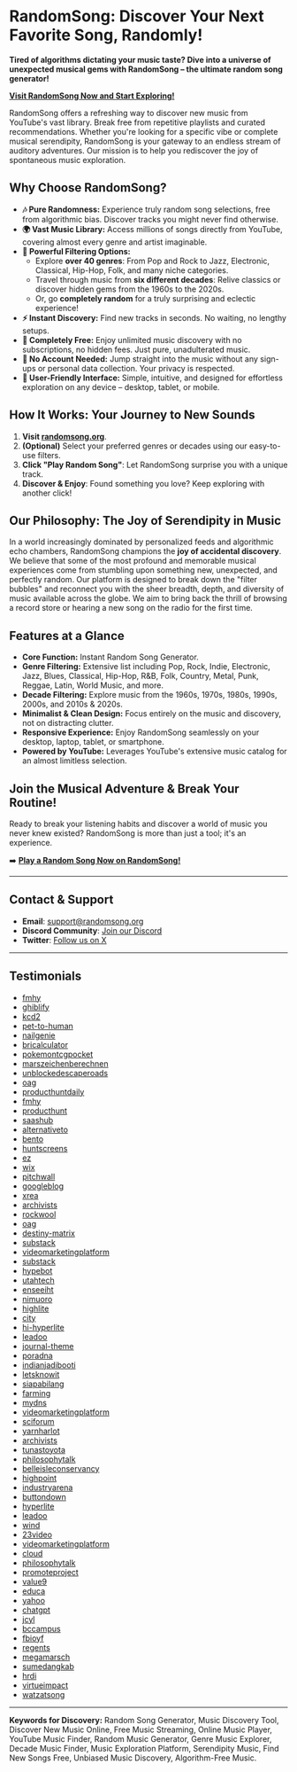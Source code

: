 # RandomSong: Discover Your Next Favorite Song, Randomly!

**Tired of algorithms dictating your music taste? Dive into a universe of unexpected musical gems with RandomSong – the ultimate random song generator!**

[**Visit RandomSong Now and Start Exploring!**](https://randomsong.org)

RandomSong offers a refreshing way to discover new music from YouTube's vast library. Break free from repetitive playlists and curated recommendations. Whether you're looking for a specific vibe or complete musical serendipity, RandomSong is your gateway to an endless stream of auditory adventures. Our mission is to help you rediscover the joy of spontaneous music exploration.

## Why Choose RandomSong?

*   **🎶 Pure Randomness:** Experience truly random song selections, free from algorithmic bias. Discover tracks you might never find otherwise.
*   **🌍 Vast Music Library:** Access millions of songs directly from YouTube, covering almost every genre and artist imaginable.
*   **🔬 Powerful Filtering Options:**
    *   Explore **over 40 genres**: From Pop and Rock to Jazz, Electronic, Classical, Hip-Hop, Folk, and many niche categories.
    *   Travel through music from **six different decades**: Relive classics or discover hidden gems from the 1960s to the 2020s.
    *   Or, go **completely random** for a truly surprising and eclectic experience!
*   **⚡ Instant Discovery:** Find new tracks in seconds. No waiting, no lengthy setups.
*   **💯 Completely Free:** Enjoy unlimited music discovery with no subscriptions, no hidden fees. Just pure, unadulterated music.
*   **👤 No Account Needed:** Jump straight into the music without any sign-ups or personal data collection. Your privacy is respected.
*   **📱 User-Friendly Interface:** Simple, intuitive, and designed for effortless exploration on any device – desktop, tablet, or mobile.

## How It Works: Your Journey to New Sounds

1.  **Visit [randomsong.org](https://randomsong.org)**.
2.  **(Optional)** Select your preferred genres or decades using our easy-to-use filters.
3.  **Click "Play Random Song"**: Let RandomSong surprise you with a unique track.
4.  **Discover & Enjoy**: Found something you love? Keep exploring with another click!

## Our Philosophy: The Joy of Serendipity in Music

In a world increasingly dominated by personalized feeds and algorithmic echo chambers, RandomSong champions the **joy of accidental discovery**. We believe that some of the most profound and memorable musical experiences come from stumbling upon something new, unexpected, and perfectly random. Our platform is designed to break down the "filter bubbles" and reconnect you with the sheer breadth, depth, and diversity of music available across the globe. We aim to bring back the thrill of browsing a record store or hearing a new song on the radio for the first time.

## Features at a Glance

*   **Core Function:** Instant Random Song Generator.
*   **Genre Filtering:** Extensive list including Pop, Rock, Indie, Electronic, Jazz, Blues, Classical, Hip-Hop, R&B, Folk, Country, Metal, Punk, Reggae, Latin, World Music, and more.
*   **Decade Filtering:** Explore music from the 1960s, 1970s, 1980s, 1990s, 2000s, and 2010s & 2020s.
*   **Minimalist & Clean Design:** Focus entirely on the music and discovery, not on distracting clutter.
*   **Responsive Experience:** Enjoy RandomSong seamlessly on your desktop, laptop, tablet, or smartphone.
*   **Powered by YouTube:** Leverages YouTube's extensive music catalog for an almost limitless selection.

## Join the Musical Adventure & Break Your Routine!

Ready to break your listening habits and discover a world of music you never knew existed? RandomSong is more than just a tool; it's an experience.

➡️ [**Play a Random Song Now on RandomSong!**](https://randomsong.org)

---

## Contact & Support

- **Email**: support@randomsong.org
- **Discord Community**: [Join our Discord](https://discord.gg/AQSrZC5j)
- **Twitter**: [Follow us on X](https://x.com/RandomsongOrg)

---

## Testimonials
- [fmhy](https://fmhy.net/audiopiracyguide)
- [ghiblify](https://ghiblify.run/)
- [kcd2](https://kcd2.org/)
- [pet-to-human](https://pet-to-human.com/)
- [nailgenie](https://nailgenie.org/)
- [bricalculator](https://bri-calculator.com/)
- [pokemontcgpocket](https://pokemontcgpocket.app/)
- [marszeichenberechnen](https://marszeichenberechnen.com/)
- [unblockedescaperoads](https://unblockedescaperoads.com/)
- [oag](http://webinars.oag.com/)
- [producthuntdaily](https://producthuntdaily.com/product-hunt-daily-2025-05-12-en/)
- [fmhy](https://fmhy.xyz/audiopiracyguide/)
- [producthunt](https://www.producthunt.com/products/randomsong/)
- [saashub](https://www.saashub.com/randomsong-alternatives)
- [alternativeto](https://alternativeto.net/software/randsong/about/)
- [bento](https://bento.me/free-music/)
- [huntscreens](https://huntscreens.com/en/products/randomsong/)
- [ez](https://ez.lol/ls)
- [wix](https://nl.wix.com/blog/post/15-toffe-wix-website-voorbeelden-die-je-inspireren)
- [pitchwall](https://pitchwall.co/product/random-song-generator)
- [googleblog](https://developers-id.googleblog.com/2023/03/vidio-perkuat-kesuksesannya-di.html)
- [xrea](http://eivissa.s3.xrea.com/ClubSantAntoni/?no=7785/)
- [archivists](https://www2.archivists.org/statements/saa-council-statement-on-black-lives-and-archives#comment-7994)
- [rockwool](https://as-cn-video.rockwool.com/7-strengths-testing-thermal)
- [oag](https://webinars.oag.com/oag-webinar-china-outbound-are-we-4)
- [destiny-matrix](https://destiny-matrix.cc/)
- [substack](https://pjvogt.substack.com/p/how-am-i-supposed-to-find-new-music/comments/)
- [videomarketingplatform](https://1dsq8r.videomarketingplatform.co/masterclass-e-mail-copywriting-1)
- [substack](https://thelandofrandom.substack.com/p/medieval-jams-lofone-dreams-and-rube)
- [hypebot](https://www.hypebot.com/hypebot/2025/05/viral-isnt-valuable-why-artists-struggle-with-algorithms.html?unapproved=61925&moderation-hash=cc36286dc305cf1c17126a546a41b1f8#comment-61925)
- [utahtech](https://donate.utahtech.edu/page.aspx?dgs980=3&pid=305&rid980=620&tid980=87)
- [enseeiht](https://cavale.enseeiht.fr/redmine/issues/1638)
- [nimuoro](https://www.nimuoro.com/hpgen/HPB/entries/34.html)
- [highlite](https://forum.highlite.com/showthread.php?tid=1831&pid=4682)
- [city](https://www.city.fi/blogit/pinthefuckups/kalpeanaama+torilla+ja+muita+kertomuksia/124511/sivu-2)
- [hi-hyperlite](https://community.hi-hyperlite.com/showthread.php?tid=74&pid=4218)
- [leadoo](https://webinar.leadoo.com/kan-du-grunderna-i-1)
- [journal-theme](www.journal-theme.com/1/blog/season-essentials)
- [poradna](https://pc.poradna.net/flashes/3004116-linux-ve-windows-umi-gui-aplikace)
- [indianjadibooti](https://indianjadibooti.com/Jadistore/blog-headlines/%E0%A4%B6%E0%A4%BF%E0%A4%B2%E0%A4%BE%E0%A4%9C%E0%A5%80%E0%A4%A4-%E0%A4%95%E0%A5%87-%E0%A4%AA%E0%A5%8D%E0%A4%B0%E0%A5%80-%E0%A4%B5%E0%A4%B0%E0%A5%8D%E0%A4%95%E0%A4%86%E0%A4%89%E0%A4%9F-%E0%A4%B8%E0%A4%AA%E0%A5%8D%E0%A4%B2%E0%A5%80%E0%A4%AE%E0%A5%87%E0%A4%82%E0%A4%9F-%E0%A4%95%E0%A5%87-%E0%A4%B0%E0%A5%82%E0%A4%AA-%E0%A4%AE%E0%A5%87%E0%A4%82-%E0%A4%AB%E0%A4%BE%E0%A4%AF%E0%A4%A6%E0%A5%87-%E0%A4%AC%E0%A5%8D%E0%A4%B2%E0%A5%89%E0%A4%97)
- [letsknowit](https://www.letsknowit.com/mahtari-vandana-yojanain-which-state)
- [siapabilang](https://siapabilang.com/buku-acs-robinson-crusoe/wall/)
- [farming](https://farming-mods.com/news/vydelennye_servera_i_prilozhenija/2018-07-14-33)
- [mydns](http://xinn.mydns.jp/snapblog/diary/class/20081129_02.htm)
- [videomarketingplatform](https://quickcoop.videomarketingplatform.co/65b4e73be646f)
- [sciforum](https://sciforum.net/paper/view/17470)
- [yarnharlot](https://www.yarnharlot.ca/2024/11/the-state-of-things-34-days/)
- [archivists](https://www2.archivists.org/news/2021/saa-remembers-william-l-joyce)
- [tunastoyota](https://www.tunastoyota.com/post/piringan-cakram-mobil-fungsi-perawatan-dan-tips-memilih-yang-tepat)
- [philosophytalk](https://www.philosophytalk.org/blog/borges-philosopher)
- [belleisleconservancy](https://www.belleisleconservancy.org/post/baltimore-checkerspot)
- [highpoint](https://www.highpoint-tech.com/post/mastering-nvme-hot-plug-navigating-challenges-and-ensuring-safe-removal)
- [industryarena](https://en.industryarena.com/forum/showthread.php?t=457780&p=2615069#post2615069)
- [buttondown](https://buttondown.com/mrchrismead/archive/158-trolls-and-robots/)
- [hyperlite](https://community.hi-hyperlite.com/showthread.php?tid=74&pid=4223)
- [leadoo](https://webinar.leadoo.com/hur-du-gor-din-webbplats-till-er-3)
- [wind](http://www3.wind.ne.jp/snowbravo/gesc_cgi/diarypro/diary.cgi?no=164)
- [23video](https://tvhaugaland.23video.com/cafe-rene-i-ny-drakt)
- [videomarketingplatform](https://1dsq8r.videomarketingplatform.co/masterclass-e-mailmarketing-for-1)
- [cloud](https://iubungei.cloud-line.com/comment/2019/06/97653/)
- [philosophytalk](https://www.philosophytalk.org/blog/creepy-converts-and-pugnacious-priests#comment-15047)
- [promoteproject](https://www.promoteproject.com/public/index.php/startup/183858/random-song-generator)
- [value9](https://value9.com/blog/season-essentials)
- [educa](https://www.educa.jcyl.es/blogs/es/leyendo/fase-provincial-burgos-i-certamen-lectura-publico)
- [yahoo](https://cl.search.yahoo.com/mobile/s?age=1m&ei=UTF-8&fr2=time&norw=1&p=randomsong.org)
- [chatgpt](https://chatgpt.com/share/6826ce06-1f1c-800b-8ea6-b3ebe2241f34)
- [jcyl](https://www.educa.jcyl.es/blogs/es/ivcentenariocervantes/cervantes-anfitrion-shakespeare-valladolid)
- [bccampus](https://scope.bccampus.ca/mod/forum/discuss.php?d=27906#p110331)
- [fbioyf](https://www.fbioyf.unr.edu.ar/evirtual/mod/forum/discuss.php?d=44154#p73324)
- [regents](https://studentunion.regents.ac.uk/post/health-blog-series-16-smoothie-recipes-to-try-out)
- [megamarsch](https://www.megamarsch.de/post/r%C3%BCckblick-megamarsch-frankfurt-2024)
- [sumedangkab](https://dprd.sumedangkab.go.id/berita/single/dprd-pemda-sumedang-teken-persetujuan-kua-ppas-perubahan-tahun-anggaran-2024)
- [hrdi](https://plantpathology.hrdi.or.th/View/ForumReply.aspx?forum_id=184)
- [virtueimpact](https://www.virtueimpact.com/post/noughty-princes-trust)
- [watzatsong](https://forum.watzatsong.com/viewtopic.php?t=100&start=10)

---

**Keywords for Discovery:** Random Song Generator, Music Discovery Tool, Discover New Music Online, Free Music Streaming, Online Music Player, YouTube Music Finder, Random Music Generator, Genre Music Explorer, Decade Music Finder, Music Exploration Platform, Serendipity Music, Find New Songs Free, Unbiased Music Discovery, Algorithm-Free Music. 
